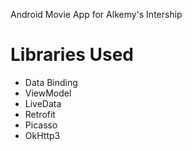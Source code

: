 
Android Movie App for Alkemy's Intership

<h1>Libraries Used</h1>
<ul>
<li>Data Binding</li>
<li>ViewModel</li>
<li>LiveData</li>
<li>Retrofit</li>
<li>Picasso</li>
<li>OkHttp3</li>
</ul>
